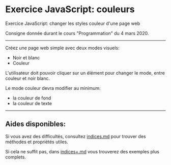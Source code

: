 # Exercice JavaScript: couleurs

Exercice JavaScript: changer les styles couleur d'une page web

Consigne donnée durant le cours "Programmation" du 4 mars 2020.

---

Créez une page web simple avec deux modes visuels: 

- Noir et blanc
- Couleur

L'utilisateur doit pouvoir cliquer sur un élément pour changer le mode, entre couleur et noir blanc.

Le mode couleur devra modifier au minimum:

- la couleur de fond
- la couleur de texte

---

## Aides disponibles:

Si vous avez des difficultés, consultez [indices.md](indices.md) pour trouver des méthodes et propriétés utiles.

Si cela ne suffit pas, dans [indices+.md](indices+.md) vous trouverez des exemples plus complets.
